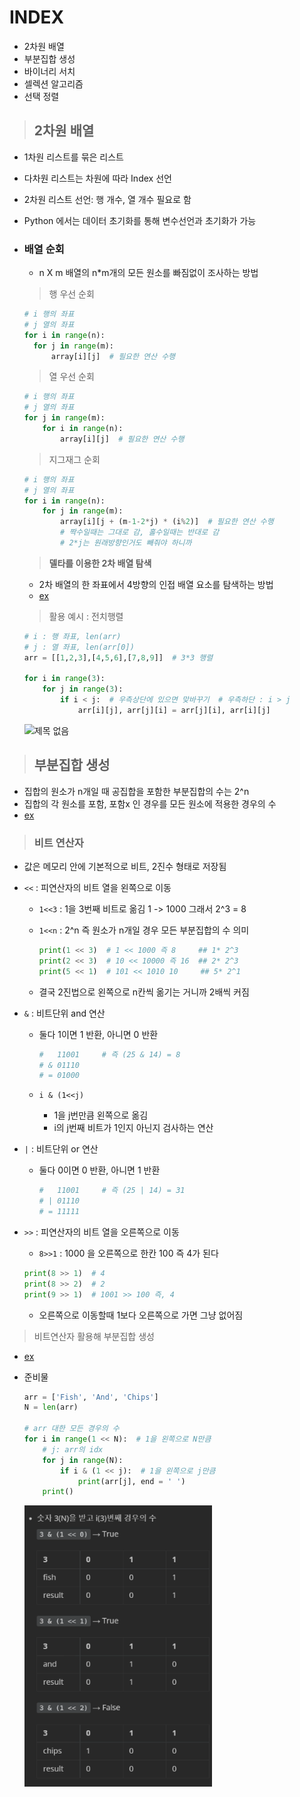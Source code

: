 # INDEX

* 2차원 배열
* 부분집합 생성
* 바이너리 서치
* 셀렉션 알고리즘
* 선택 정렬

> ## 2차원 배열

* 1차원 리스트를 묶은 리스트
* 다차원 리스트는 차원에 따라 Index 선언
* 2차원 리스트 선언: 행 개수, 열 개수 필요로 함
* Python 에서는 데이터 초기화를 통해 변수선언과 초기화가 가능

* ### 배열 순회

  * n X m 배열의 n*m개의 모든 원소를 빠짐없이 조사하는 방법

  > 행 우선 순회
  
  ```python
  # i 행의 좌표
  # j 열의 좌표
  for i in range(n):
    for j in range(m):
        array[i][j]  # 필요한 연산 수행
  ```
  
  > 열 우선 순회

  ```python
  # i 행의 좌표
  # j 열의 좌표
  for j in range(m):
      for i in range(n):
          array[i][j]  # 필요한 연산 수행
  ```
  
  > 지그재그 순회

  ```python
  # i 행의 좌표
  # j 열의 좌표
  for i in range(n):
      for j in range(m):
          array[i][j + (m-1-2*j) * (i%2)]  # 필요한 연산 수행
          # 짝수일때는 그대로 감, 홀수일때는 반대로 감
          # 2*j는 원래방향인거도 빼줘야 하니까
  ```

  > **델타를 이용한 2차 배열 탐색**

  * 2차 배열의 한 좌표에서 4방향의 인접 배열 요소를 탐색하는 방법
  * [ex](https://github.com/rlaehd12/TIL/blob/main/algorithm/search.py)

  > 활용 예시 : 전치행렬

  ```python
  # i : 행 좌표, len(arr)
  # j : 열 좌표, len(arr[0])
  arr = [[1,2,3],[4,5,6],[7,8,9]]  # 3*3 행렬

  for i in range(3):
      for j in range(3):
          if i < j:  # 우측상단에 있으면 맞바꾸기  # 우측하단 : i > j
              arr[i][j], arr[j][i] = arr[j][i], arr[i][j]
  ```

  ![제목 없음](https://user-images.githubusercontent.com/122508528/216864000-86dc70f8-ad87-40aa-b603-16cf7a85d423.png)

> ## 부분집합 생성

* 집합의 원소가 n개일 때 공집합을 포함한 부분집합의 수는 2^n
* 집합의 각 원소를 포함, 포함x 인 경우를 모든 원소에 적용한 경우의 수
* [ex](https://github.com/rlaehd12/TIL/blob/main/algorithm/0206subset.py)

> ### **비트 연산자**

* 값은 메모리 안에 기본적으로 비트, 2진수 형태로 저장됨

* `<<` : 피연산자의 비트 열을 왼쪽으로 이동
  * `1<<3` : 1을 3번째 비트로 옮김 1 -> 1000 그래서 2^3 = 8
  * `1<<n` : 2^n 즉 원소가 n개일 경우 모든 부분집합의 수 의미

    ```python
    print(1 << 3)  # 1 << 1000 즉 8     ## 1* 2^3
    print(2 << 3)  # 10 << 10000 즉 16  ## 2* 2^3
    print(5 << 1)  # 101 << 1010 10     ## 5* 2^1
    ```

  * 결국 2진법으로 왼쪽으로 n칸씩 옮기는 거니까 2배씩 커짐

* `&` : 비트단위 and 연산
  * 둘다 1이면 1 반환, 아니면 0 반환
  
    ```python
    #   11001     # 즉 (25 & 14) = 8
    # & 01110
    # = 01000
    ```

  * `i & (1<<j)`
    * 1을 j번만큼 왼쪽으로 옮김
    * i의 j번째 비트가 1인지 아닌지 검사하는 연산

* `|` : 비트단위 or 연산
  * 둘다 0이면 0 반환, 아니면 1 반환

    ```python
    #   11001     # 즉 (25 | 14) = 31
    # | 01110
    # = 11111
    ```

* `>>` : 피연산자의 비트 열을 오른쪽으로 이동
  * `8>>1` : 1000 을 오른쪽으로 한칸 100 즉 4가 된다

  ```python
  print(8 >> 1)  # 4
  print(8 >> 2)  # 2
  print(9 >> 1)  # 1001 >> 100 즉, 4
  ```

  * 오른쪽으로 이동할때 1보다 오른쪽으로 가면 그냥 없어짐

> 비트연산자 활용해 부분집합 생성

* [ex](https://github.com/rlaehd12/TIL/blob/main/algorithm/0206subset.py)

* 준비물

  ```python
  arr = ['Fish', 'And', 'Chips']
  N = len(arr)

  # arr 대한 모든 경우의 수
  for i in range(1 << N):  # 1을 왼쪽으로 N만큼
      # j: arr의 idx
      for j in range(N):
          if i & (1 << j):  # 1을 왼쪽으로 j만큼
              print(arr[j], end = ' ')
      print()
  ```

  <img src="https://raw.githubusercontent.com/rlaehd12/imagee/master/%EC%A0%9C%EB%AA%A9%20%EC%97%86%EC%9D%8C2.png" alt="drawing" width="300"/>
